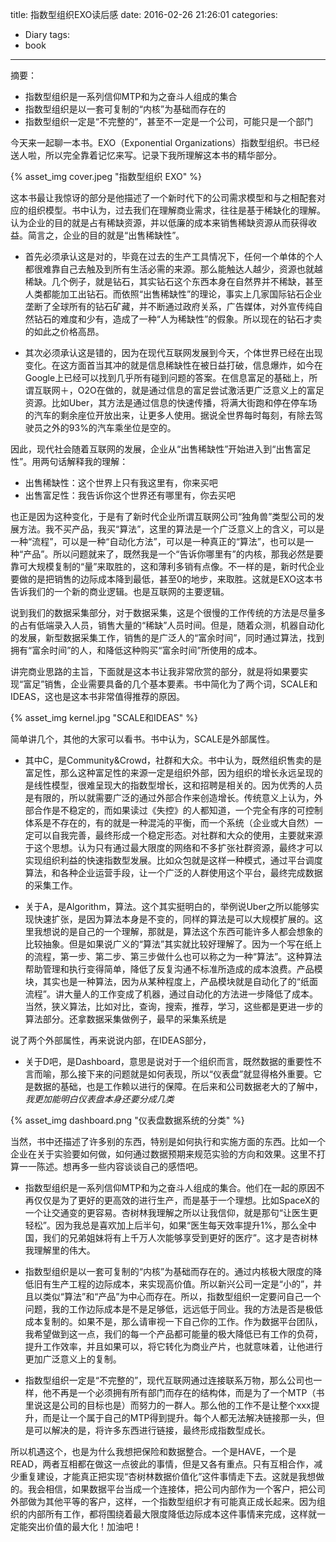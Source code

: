 title: 指数型组织EXO读后感
date: 2016-02-26 21:26:01
categories:
- Diary
tags:
- book
---
摘要：

+	指数型组织是一系列信仰MTP和为之奋斗人组成的集合
+	指数型组织是以一套可复制的“内核”为基础而存在的
+	指数型组织一定是“不完整的”，甚至不一定是一个公司，可能只是一个部门


今天来一起聊一本书。EXO（Exponential Organizations）指数型组织。书已经送人啦，所以完全靠着记忆来写。记录下我所理解这本书的精华部分。

{% asset_img cover.jpeg "指数型组织 EXO" %}

这本书最让我惊讶的部分是他描述了一个新时代下的公司需求模型和与之相配套对应的组织模型。书中认为，过去我们在理解商业需求，往往是基于稀缺化的理解。认为企业的目的就是占有稀缺资源，并以低廉的成本来销售稀缺资源从而获得收益。简言之，企业的目的就是“出售稀缺性”。

+	首先必须承认这是对的，毕竟在过去的生产工具情况下，任何一个单体的个人都很难靠自己去触及到所有生活必需的来源。那么能触达人越少，资源也就越稀缺。几个例子，就是钻石，其实钻石这个东西本身在自然界并不稀缺，甚至人类都能加工出钻石。而依照“出售稀缺性”的理论，事实上几家国际钻石企业垄断了全球所有的钻石矿藏，并不断通过政府关系，广告媒体，对外宣传纯自然钻石的难度和少有，造成了一种“人为稀缺性”的假象。所以现在的钻石才卖的如此之价格高昂。

+	其次必须承认这是错的，因为在现代互联网发展到今天，个体世界已经在出现变化。在这方面首当其冲的就是信息稀缺性在被日益打破，信息爆炸，如今在Google上已经可以找到几乎所有碰到问题的答案。在信息富足的基础上，所谓互联网＋，O2O在做的，就是通过信息的富足尝试激活更广泛意义上的富足资源。比如Uber，其方法是通过信息的快速传播，将满大街跑和停在停车场的汽车的剩余座位开放出来，让更多人使用。据说全世界每时每刻，有除去驾驶员之外的93%的汽车乘坐位是空的。

因此，现代社会随着互联网的发展，企业从“出售稀缺性”开始进入到“出售富足性”。用两句话解释我的理解：

*	出售稀缺性：这个世界上只有我这里有，你来买吧
*	出售富足性：我告诉你这个世界还有哪里有，你去买吧

也正是因为这种变化，于是有了新时代企业所谓互联网公司“独角兽”类型公司的发展方法。我不买产品，我买“算法”，这里的算法是一个广泛意义上的含义，可以是一种“流程”，可以是一种“自动化方法”，可以是一种真正的“算法”，也可以是一种“产品”。所以问题就来了，既然我是一个“告诉你哪里有”的内核，那我必然是要靠可大规模复制的“量”来取胜的，这和薄利多销有点像。不一样的是，新时代企业要做的是把销售的边际成本降到最低，甚至0的地步，来取胜。这就是EXO这本书告诉我们的一个新的商业逻辑。也是互联网的主要逻辑。

说到我们的数据采集部分，对于数据采集，这是个很慢的工作传统的方法是尽量多的占有低端录入人员，销售大量的“稀缺”人员时间。但是，随着众测，机器自动化的发展，新型数据采集工作，销售的是广泛人的“富余时间”，同时通过算法，找到拥有“富余时间”的人，和降低这种购买“富余时间”所使用的成本。

讲完商业思路的主旨，下面就是这本书让我非常欣赏的部分，就是将如果要实现“富足”销售，企业需要具备的几个基本要素。书中简化为了两个词，SCALE和IDEAS，这也是这本书非常值得推荐的原因。

{% asset_img kernel.jpg "SCALE和IDEAS" %}

简单讲几个，其他的大家可以看书。书中认为，SCALE是外部属性。

+	其中C，是Community&Crowd，社群和大众。书中认为，既然组织售卖的是富足性，那么这种富足性的来源一定是组织外部，因为组织的增长永远呈现的是线性模型，很难呈现大的指数型增长，这和招聘是相关的。因为优秀的人员是有限的，所以就需要广泛的通过外部合作来创造增长。传统意义上认为，外部合作是不稳定的，而如果读过《失控》的人都知道，一个完全有序的可控制体系是不存在的，有的就是一种混沌的平衡，而一个系统（企业或大自然）一定可以自我完善，最终形成一个稳定形态。对社群和大众的使用，主要就来源于这个思想。认为只有通过最大限度的网络和不多扩张社群资源，最终才可以实现组织利益的快速指数型发展。比如众包就是这样一种模式，通过平台调度算法，和各种企业运营手段，让一个广泛的人群使用这个平台，最终完成数据的采集工作。

+	关于A，是Algorithm，算法。这个其实挺明白的，举例说Uber之所以能够实现快速扩张，是因为算法本身是不变的，同样的算法是可以大规模扩展的。这里我想说的是自己的一个理解，那就是，算法这个东西可能许多人都会想象的比较抽象。但是如果说广义的“算法”其实就比较好理解了。因为一个写在纸上的流程，第一步、第二步、第三步做什么也可以称之为一种“算法”。这种算法帮助管理和执行变得简单，降低了反复沟通不标准所造成的成本浪费。产品模块，其实也是一种算法，因为从某种程度上，产品模块就是自动化了的“纸面流程”。讲大量人的工作变成了机器，通过自动化的方法进一步降低了成本。当然，狭义算法，比如对比，查询，搜索，推荐，学习，这些都是更进一步的算法部分。还拿数据采集做例子，最早的采集系统是

说了两个外部属性，再来说说内部，在IDEAS部分，

+	关于D吧，是Dashboard，意思是说对于一个组织而言，既然数据的重要性不言而喻，那么接下来的问题就是如何表现，所以“仪表盘”就显得格外重要。它是数据的基础，也是工作赖以进行的保障。在后来和公司数据老大的了解中，*我更加能明白仪表盘本身还要分成几类*

{% asset_img dashboard.png "仪表盘数据系统的分类" %}

当然，书中还描述了许多别的东西，特别是如何执行和实施方面的东西。比如一个企业在关于实验要如何做，如何通过数据预期来规范实验的方向和效果。这里不打算一一陈述。想再多一些内容谈谈自己的感悟吧。

+	指数型组织是一系列信仰MTP和为之奋斗人组成的集合。他们在一起的原因不再仅仅是为了更好的更高效的进行生产，而是基于一个理想。比如SpaceX的一个让交通变的更容易。杏树林我理解之所以让我信仰，就是那句“让医生更轻松”。因为我总是喜欢加上后半句，如果“医生每天效率提升1%，那么全中国，我们的兄弟姐妹将有上千万人次能够享受到更好的医疗”。这才是杏树林我理解里的伟大。

+	指数型组织是以一套可复制的“内核”为基础而存在的。通过内核极大限度的降低旧有生产工程的边际成本，来实现高价值。所以新兴公司一定是“小的”，并且以类似“算法”和“产品”为中心而存在。所以，指数型组织一定要问自己一个问题，我的工作边际成本是不是足够低，远远低于同业。我的方法是否是极低成本复制的。如果不是，那么请审视一下自己你的工作。作为数据平台团队，我希望做到这一点，我们的每一个产品都可能量的极大降低已有工作的负荷，提升工作效率，并且如果可以，将它转化为商业产片，也就意味着，让他进行更加广泛意义上的复制。

+	指数型组织一定是“不完整的”，现代互联网通过连接联系万物，那么公司也一样，他不再是一个必须拥有所有部门而存在的结构体，而是为了一个MTP（书里说这是公司的目标也是）而努力的一群人。那么他的工作不是让整个xxx提升，而是让一个属于自己的MTP得到提升。每个人都无法解决链接那一头，但是可以解决的是，将许多东西进行链接，最终形成指数型成长。

所以机遇这个，也是为什么我想把保险和数据整合。一个是HAVE，一个是READ，两者互相都在做这一点彼此的事情，但是又各有重点。只有互相合作，减少重复建设，才能真正把实现“杏树林数据价值化”这件事情走下去。这就是我想做的。我会相信，如果数据平台当成一个连接体，把公司内部作为一个客户，把公司外部做为其他平等的客户，这样，一个指数型组织才有可能真正成长起来。因为组织的内部所有工作，都将围绕着最大限度降低边际成本这件事情来完成，这样就一定能突出价值的最大化！加油吧！

